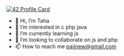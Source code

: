 [![42 Profile Card](https://1337-readme.vercel.app/api/profile?cursus=42cursus&dark=true&login=tel-mouh)](https://github.com/mohouyizme/1337-readme)


- 👋 Hi, I’m Taha
- 👀 I’m interested in c php java
- 🌱 I’m currently learning js
- 💞️ I’m looking to collaborate on js and php
- 📫 How to reach me pajinew@gmail.com

<!---
paji1/paji1 is a ✨ special ✨ repository because its `README.md` (this file) appears on your GitHub profile.
You can click the Preview link to take a look at your changes.
--->
